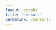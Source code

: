 ```yaml
---
layout: graphs
title: 'sensors'
permalink: /sensors/
---
```

<div id="mgraphs" class="graphs"></div>
